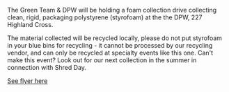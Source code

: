 The Green Team & DPW will be holding a foam collection drive collecting clean, rigid, packaging polystyrene (styrofoam) at the the DPW, 227 Highland Cross.

The material collected will be recycled locally, please do not put styrofoam in your blue bins for recycling - it cannot be processed by our recycling vendor, and can only be recycled at specialty events like this one. Can't make this event? Look out for our next collection in the summer in connection with Shred Day. 

[See flyer here](https://storage.googleapis.com/static.rutherford-nj.com/committees/green-team/2024_StyrofoamDay.pdf)
